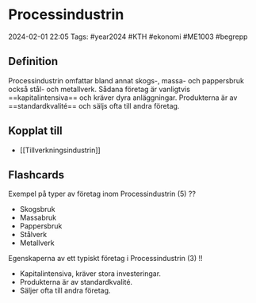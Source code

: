 # Processindustrin

2024-02-01 22:05
Tags: #year2024 #KTH #ekonomi #ME1003 #begrepp

## Definition

Processindustrin omfattar bland annat skogs-, massa- och pappersbruk också stål- och metallverk. Sådana företag är vanligtvis ==kapitalintensiva== och kräver dyra anläggningar. Produkterna är av ==standardkvalité== och säljs ofta till andra företag.

## Kopplat till

- [[Tillverkningsindustrin]]

## Flashcards

Exempel på typer av företag inom Processindustrin (5)
??
- Skogsbruk
- Massabruk
- Pappersbruk
- Stålverk
- Metallverk
<!--SR:!2024-02-06,4,270!2024-02-06,4,272-->

Egenskaperna av ett typiskt företag i Processindustrin (3)
!!
- Kapitalintensiva, kräver stora investeringar.
- Produkterna är av standardkvalité.
- Säljer ofta till andra företag.
